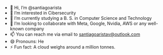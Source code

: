 - 👋 Hi, I’m @santiagoarista
- 👀 I’m interested in Cibersecurity
- 🌱 I’m currently studying a B. S. in Computer Science and Technology
- 💞️ I’m looking to collaborate with Meta, Google, Nvidia, AWS or any well-known company 
- 📫 You can reach me via email to santiagoaristav@outlook.com
- 😄 Pronouns: He
- ⚡ Fun fact: A cloud weighs around a million tonnes.

<!---
santiagoarista/santiagoarista is a ✨ special ✨ repository because its `README.md` (this file) appears on your GitHub profile.
You can click the Preview link to take a look at your changes.
--->
